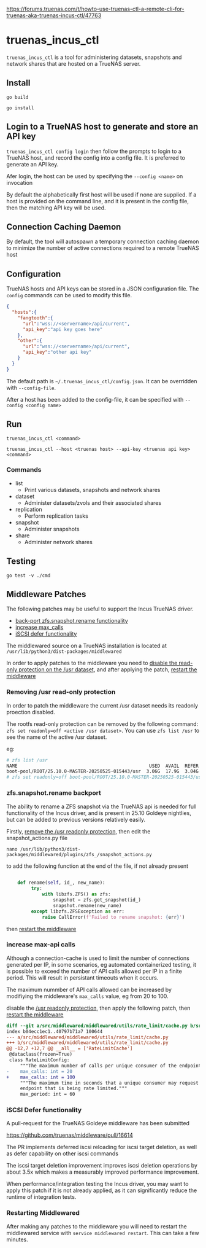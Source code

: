 https://forums.truenas.com/t/howto-use-truenas-ctl-a-remote-cli-for-truenas-aka-truenas-incus-ctl/47763



# truenas_incus_ctl

`truenas_incus_ctl` is a tool for administering datasets, snapshots and network shares that are hosted on a TrueNAS server.

## Install

`go build`

`go install`

## Login to a TrueNAS host to generate and store an API key

`truenas_incus_ctl config login` then follow the prompts to login to a TrueNAS host, and record the config into a config file. It is preferred to generate an API key.

Afer login, the host can be used by specifying the `--config <name>` on invocation

By default the alphabetically first host will be used if none are supplied. If a host is provided on the command line, and it is present in the config file, then the matching API key will be used.

## Connection Caching Daemon

By default, the tool will autospawn a temporary connection caching daemon to minimize the number of active connections required to a remote TrueNAS host

## Configuration

TrueNAS hosts and API keys can be stored in a JSON configuration file. The `config` commands can be used to modify this file.

```json
{
  "hosts":{
    "fangtooth":{
      "url":"wss://<servername>/api/current",
      "api_key":"api key goes here"
    },
    "other":{
      "url":"wss://<servername>/api/current",
      "api_key":"other api key"
    }
  }
}
```

The default path is `~/.truenas_incus_ctl/config.json`. It can be overridden with `--config-file`.

After a host has been added to the config-file, it can be specified with `--config <config name>`

## Run

`truenas_incus_ctl <command>`

`truenas_incus_ctl --host <truenas host> --api-key <truenas api key> <command>`

### Commands

- list
	- Print various datasets, snapshots and network shares
- dataset
	- Administer datasets/zvols and their associated shares
- replication
  - Perform replication tasks
- snapshot
	- Administer snapshots
- share
	- Administer network shares

## Testing

`go test -v ./cmd`

## Middleware Patches

The following patches may be useful to support the Incus TrueNAS driver. 

- [back-port zfs.snapshot.rename functionality](#zfssnapshotrename-backport)
- [increase max_calls](#increase-max-api-calls)
- [iSCSI defer functionality](#iscsi-defer-functionality)

The middlewared source on a TrueNAS installation is located at `/usr/lib/python3/dist-packages/middlewared`

In order to apply patches to the middleware you need to [disable the read-only protection on the /usr dataset](#removing-usr-read-only-protection), and after applying the patch, [restart the middleware](#restarting-middlewared)

### Removing /usr read-only protection

In order to patch the middleware the current /usr dataset needs its readonly proection disabled.

The rootfs read-only protection can be removed by the following command: `zfs set readonly=off <active /usr dataset>`. You can use `zfs list /usr` to see the name of the active /usr dataset.

eg:

```sh
# zfs list /usr               
NAME                                                USED  AVAIL  REFER  MOUNTPOINT
boot-pool/ROOT/25.10.0-MASTER-20250525-015443/usr  3.06G  17.9G  3.04G  /usr
# zfs set readonly=off boot-pool/ROOT/25.10.0-MASTER-20250525-015443/usr
```

### zfs.snapshot.rename backport

The ability to rename a ZFS snapshot via the TrueNAS api is needed for full functionality of the Incus driver, and is present in 25.10 Goldeye nightlies, but can be added to previous versions relatively easily.

Firstly, [remove the /usr readonly protection](#removing-usr-read-only-protection), then edit the snapshot_actions.py file

`nano /usr/lib/python3/dist-packages/middlewared/plugins/zfs_/snapshot_actions.py`

to add the following function at the end of the file, if not already present

```python
    
    def rename(self, id_, new_name):
         try:
             with libzfs.ZFS() as zfs:
                 snapshot = zfs.get_snapshot(id_)
                 snapshot.rename(new_name)
         except libzfs.ZFSException as err:
             raise CallError(f'Failed to rename snapshot: {err}')
```

then [restart the middleware](#restarting-middlewared) 

### increase max-api calls

Although a connection-cache is used to limit the number of connections generated per IP, in some scenarios, eg automated containerized testing, it is possible to exceed the number of API calls allowed per IP in a finite period. This will result in persistant timeouts when it occurs. 

The maximum nummber of API calls allowed can be increased by modifiying the middleware's `max_calls` value, eg from 20 to 100.

disable the [/usr readonly protection](#removing-usr-read-only-protection), then apply the following patch, then [restart the middleware](#restarting-middlewared)
```diff
diff --git a/src/middlewared/middlewared/utils/rate_limit/cache.py b/src/middlewared/middlewared/utils/rate_limit/cache.py
index b04ecc1ec1..40797b71a7 100644
--- a/src/middlewared/middlewared/utils/rate_limit/cache.py
+++ b/src/middlewared/middlewared/utils/rate_limit/cache.py
@@ -12,7 +12,7 @@ __all__ = ['RateLimitCache']
 @dataclass(frozen=True)
 class RateLimitConfig:
     """The maximum number of calls per unique consumer of the endpoint."""
-    max_calls: int = 20
+    max_calls: int = 100
     """The maximum time in seconds that a unique consumer may request an
     endpoint that is being rate limited."""
     max_period: int = 60

```

### iSCSI Defer functionality ###

A pull-request for the TrueNAS Goldeye middleware has been submitted

https://github.com/truenas/middleware/pull/16614

The PR implements deferred iscsi reloading for iscsi target deletion, as well as defer capability on other iscsi commands

The iscsi target deletion improvement improves iscsi deletion operations by about 3.5x which makes a measurably improved performance
improvement.

When performance/integration testing the Incus driver, you may want to apply this patch if it is not already applied, as it can significantly reduce the runtime of integration tests.

### Restarting Middlewared

After making any patches to the middleware you will need to restart the middlewared service with `service middlewared restart`. This can take a few minutes.

